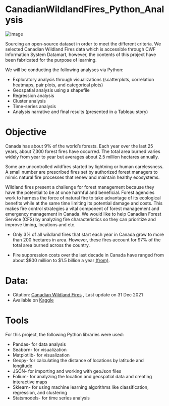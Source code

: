 # CanadianWildlandFires_Python_Analysis
![image](https://user-images.githubusercontent.com/33376927/232176792-c3c46b3d-8b88-4af2-b37d-0b394ca45f21.png)

Sourcing an open-source dataset in order to meet the different criteria. We selected Canadian Wildland Fires data which is accessible through CWF Information System Datamart, however, the contents of this project have been fabricated for the purpose of learning. 

We will be conducting the following analyses via Python:
- Exploratory analysis through visualizations (scatterplots, correlation heatmaps, pair plots, and categorical plots)
- Geospatial analysis using a shapefile
- Regression analysis
- Cluster analysis
- Time-series analysis
- Analysis narrative and final results (presented in a Tableau story)

# Objective
Canada has about 9% of the world’s forests. Each year over the last 25 years, about 7,300 forest fires have occurred. The total area burned varies widely from year to year but averages about 2.5 million hectares annually.

Some are uncontrolled wildfires started by lightning or human carelessness. A small number are prescribed fires set by authorized forest managers to mimic natural fire processes that renew and maintain healthy ecosystems.

Wildland fires present a challenge for forest management because they have the potential to be at once harmful and beneficial. Forest agencies work to harness the force of natural fire to take advantage of its ecological benefits while at the same time limiting its potential damage and costs. This makes fire control strategies a vital component of forest management and emergency management in Canada. We would like to help Canadian Forest Service (CFS) by analyzing fire characteristics so they can prioritize and improve timing, locations and etc. 

- Only 3% of all wildland fires that start each year in Canada grow to more than 200 hectares in area. However, these fires account for 97% of the total area burned across the country.

- Fire suppression costs over the last decade in Canada have ranged from about $800 million to $1.5 billion a year [(from)](https://natural-resources.canada.ca/our-natural-resources/forests/wildland-fires-insects-disturbances/forest-fires/13143).

# Data:
- Citation: [Canadian Wildland Fires](https://cwfis.cfs.nrcan.gc.ca/datamart) , Last update on 31 Dec 2021
- Available on [Kaggle](https://www.kaggle.com/datasets/ulasozdemir/wildfires-in-canada-19502021)

# Tools
For this project, the following Python libraries were used:
+ Pandas- for data analysis
+ Seaborn- for visualization
+ Matplotlib- for visualization
+ Geopy- for calculating the distance of locations by latitude and longitude
+ JSON- for importing and working with geoJson files
+ Folium- for analyzing the location and geospatial data and creating interactive maps
+ Sklearn- for using machine learning algorithms like classification, regression, and clustering
+ Statsmodels- for time series analysis
